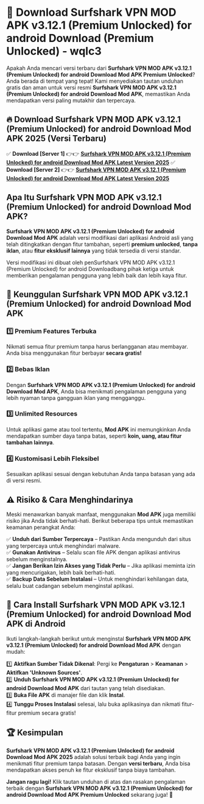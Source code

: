 # 🎯 Download Surfshark VPN MOD APK v3.12.1 (Premium Unlocked) for android Download (Premium Unlocked) -  wqlc3

Apakah Anda mencari versi terbaru dari **Surfshark VPN MOD APK v3.12.1 (Premium Unlocked) for android Download Mod APK Premium Unlocked**? Anda berada di tempat yang tepat! Kami menyediakan tautan unduhan gratis dan aman untuk versi resmi **Surfshark VPN MOD APK v3.12.1 (Premium Unlocked) for android Download Mod APK**, memastikan Anda mendapatkan versi paling mutakhir dan terpercaya.

## 🔥 Download Surfshark VPN MOD APK v3.12.1 (Premium Unlocked) for android Download Mod APK 2025 (Versi Terbaru)

✅ **Download [Server 1]** 👉👉 [**Surfshark VPN MOD APK v3.12.1 (Premium Unlocked) for android Download Mod APK Latest Version 2025**](https://momento.my/?title=Surfshark_VPN_MOD_APK_v3.12.1_(Premium_Unlocked)_for_android_Download)  
✅ **Download [Server 2]** 👉👉 [**Surfshark VPN MOD APK v3.12.1 (Premium Unlocked) for android Download Mod APK Latest Version 2025**](https://momento.my/?title=Surfshark_VPN_MOD_APK_v3.12.1_(Premium_Unlocked)_for_android_Download)  

## Apa Itu Surfshark VPN MOD APK v3.12.1 (Premium Unlocked) for android Download Mod APK?

**Surfshark VPN MOD APK v3.12.1 (Premium Unlocked) for android Download Mod APK** adalah versi modifikasi dari aplikasi Android asli yang telah ditingkatkan dengan fitur tambahan, seperti **premium unlocked**, **tanpa iklan**, atau **fitur eksklusif lainnya** yang tidak tersedia di versi standar.

Versi modifikasi ini dibuat oleh penSurfshark VPN MOD APK v3.12.1 (Premium Unlocked) for android Downloadbang pihak ketiga untuk memberikan pengalaman pengguna yang lebih baik dan lebih kaya fitur.

## 🎯 Keunggulan Surfshark VPN MOD APK v3.12.1 (Premium Unlocked) for android Download Mod APK

### 1️⃣ Premium Features Terbuka
Nikmati semua fitur premium tanpa harus berlangganan atau membayar. Anda bisa menggunakan fitur berbayar **secara gratis!**

### 2️⃣ Bebas Iklan
Dengan **Surfshark VPN MOD APK v3.12.1 (Premium Unlocked) for android Download Mod APK**, Anda bisa menikmati pengalaman pengguna yang lebih nyaman tanpa gangguan iklan yang mengganggu.

### 3️⃣ Unlimited Resources
Untuk aplikasi game atau tool tertentu, **Mod APK** ini memungkinkan Anda mendapatkan sumber daya tanpa batas, seperti **koin, uang, atau fitur tambahan lainnya**.

### 4️⃣ Kustomisasi Lebih Fleksibel
Sesuaikan aplikasi sesuai dengan kebutuhan Anda tanpa batasan yang ada di versi resmi.

## ⚠️ Risiko & Cara Menghindarinya

Meski menawarkan banyak manfaat, menggunakan **Mod APK** juga memiliki risiko jika Anda tidak berhati-hati. Berikut beberapa tips untuk memastikan keamanan perangkat Anda:

✅ **Unduh dari Sumber Terpercaya** – Pastikan Anda mengunduh dari situs yang terpercaya untuk menghindari malware.  
✅ **Gunakan Antivirus** – Selalu scan file APK dengan aplikasi antivirus sebelum menginstalnya.  
✅ **Jangan Berikan Izin Akses yang Tidak Perlu** – Jika aplikasi meminta izin yang mencurigakan, lebih baik berhati-hati.  
✅ **Backup Data Sebelum Instalasi** – Untuk menghindari kehilangan data, selalu buat cadangan sebelum menginstal aplikasi.

## 📌 Cara Install Surfshark VPN MOD APK v3.12.1 (Premium Unlocked) for android Download Mod APK di Android

Ikuti langkah-langkah berikut untuk menginstal **Surfshark VPN MOD APK v3.12.1 (Premium Unlocked) for android Download Mod APK** dengan mudah:

1️⃣ **Aktifkan Sumber Tidak Dikenal**: Pergi ke **Pengaturan** > **Keamanan** > **Aktifkan 'Unknown Sources'**.  
2️⃣ **Unduh Surfshark VPN MOD APK v3.12.1 (Premium Unlocked) for android Download Mod APK** dari tautan yang telah disediakan.  
3️⃣ **Buka File APK** di manajer file dan klik **Instal**.  
4️⃣ **Tunggu Proses Instalasi** selesai, lalu buka aplikasinya dan nikmati fitur-fitur premium secara gratis!

## 🏆 Kesimpulan

**Surfshark VPN MOD APK v3.12.1 (Premium Unlocked) for android Download Mod APK 2025** adalah solusi terbaik bagi Anda yang ingin menikmati fitur premium tanpa batasan. Dengan **versi terbaru**, Anda bisa mendapatkan akses penuh ke fitur eksklusif tanpa biaya tambahan.

**Jangan ragu lagi!** Klik tautan unduhan di atas dan rasakan pengalaman terbaik dengan **Surfshark VPN MOD APK v3.12.1 (Premium Unlocked) for android Download Mod APK Premium Unlocked** sekarang juga! 🚀
